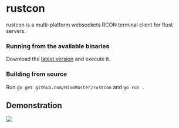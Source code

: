 # rustcon
rustcon is a multi-platform websockets RCON terminal client for Rust servers.

### Running from the available binaries
Download the [latest version](https://github.com/NinoM4ster/rustcon/releases/latest) and execute it.

### Building from source
Run `go get github.com/NinoM4ster/rustcon` and `go run .`

## Demonstration
![](https://i.imgur.com/W17Lkru.gif)
